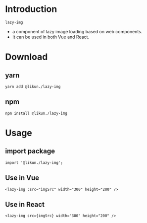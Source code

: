 # Introduction
`lazy-img`

- a component of lazy image loading based on web components.
- It can be used in both Vue and React.
# Download
## yarn
```
yarn add @likun./lazy-img
```
## npm
```
npm install @likun./lazy-img
```
# Usage
## import package
```
import '@likun./lazy-img';
```
## Use in Vue
```
<lazy-img :src="imgSrc" width="300" height="200" />
```
## Use in React
```
<lazy-img src={imgSrc} width="300" height="200" />
```
